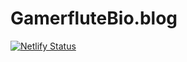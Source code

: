 # GamerfluteBio.blog
[![Netlify Status](https://api.netlify.com/api/v1/badges/315ba5f2-bea3-43ef-9fcb-12af391cc2e7/deploy-status)](https://app.netlify.com/sites/gauravbioblog/deploys)
